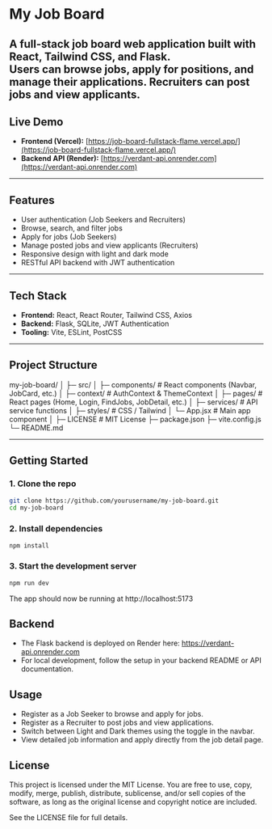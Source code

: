 # My Job Board

A full-stack job board web application built with **React**, **Tailwind CSS**, and **Flask**.  
Users can browse jobs, apply for positions, and manage their applications. Recruiters can post jobs and view applicants.
---

## Live Demo
- **Frontend (Vercel):** [https://job-board-fullstack-flame.vercel.app/](https://job-board-fullstack-flame.vercel.app/)  
- **Backend API (Render):** [https://verdant-api.onrender.com](https://verdant-api.onrender.com)  

---

## Features

- User authentication (Job Seekers and Recruiters)
- Browse, search, and filter jobs
- Apply for jobs (Job Seekers)
- Manage posted jobs and view applicants (Recruiters)
- Responsive design with light and dark mode
- RESTful API backend with JWT authentication

---

## Tech Stack

- **Frontend:** React, React Router, Tailwind CSS, Axios  
- **Backend:** Flask, SQLite, JWT Authentication  
- **Tooling:** Vite, ESLint, PostCSS

---

## Project Structure

my-job-board/
│
├─ src/
│ ├─ components/ # React components (Navbar, JobCard, etc.)
│ ├─ context/ # AuthContext & ThemeContext
│ ├─ pages/ # React pages (Home, Login, FindJobs, JobDetail, etc.)
│ ├─ services/ # API service functions
│ ├─ styles/ # CSS / Tailwind
│ └─ App.jsx # Main app component
│
├─ LICENSE # MIT License
├─ package.json
├─ vite.config.js
└─ README.md


---

## Getting Started

### 1. Clone the repo

```bash
git clone https://github.com/yourusername/my-job-board.git
cd my-job-board
```

### 2. Install dependencies

```bash
npm install
```

### 3. Start the development server

```bash
npm run dev
```

The app should now be running at http://localhost:5173

## Backend

- The Flask backend is deployed on Render here: https://verdant-api.onrender.com
- For local development, follow the setup in your backend README or API documentation.

## Usage

- Register as a Job Seeker to browse and apply for jobs. 
- Register as a Recruiter to post jobs and view applications.  
- Switch between Light and Dark themes using the toggle in the navbar.
- View detailed job information and apply directly from the job detail page.

## License
This project is licensed under the MIT License.
You are free to use, copy, modify, merge, publish, distribute, sublicense, and/or sell copies of the software, as long as the original license and copyright notice are included.

See the LICENSE
 file for full details.